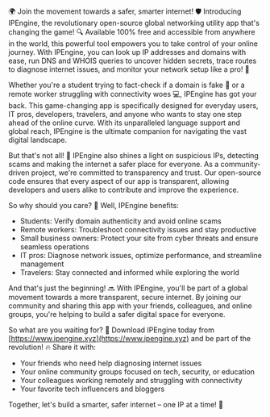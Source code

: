 🌍 Join the movement towards a safer, smarter internet! 🛡️ Introducing IPEngine, the revolutionary open-source global networking utility app that's changing the game! 🔍 Available 100% free and accessible from anywhere in the world, this powerful tool empowers you to take control of your online journey. With IPEngine, you can look up IP addresses and domains with ease, run DNS and WHOIS queries to uncover hidden secrets, trace routes to diagnose internet issues, and monitor your network setup like a pro! 📡

Whether you're a student trying to fact-check if a domain is fake 🤔 or a remote worker struggling with connectivity woes 💻, IPEngine has got your back. This game-changing app is specifically designed for everyday users, IT pros, developers, travelers, and anyone who wants to stay one step ahead of the online curve. With its unparalleled language support and global reach, IPEngine is the ultimate companion for navigating the vast digital landscape.

But that's not all! 🚀 IPEngine also shines a light on suspicious IPs, detecting scams and making the internet a safer place for everyone. As a community-driven project, we're committed to transparency and trust. Our open-source code ensures that every aspect of our app is transparent, allowing developers and users alike to contribute and improve the experience.

So why should you care? 🤔 Well, IPEngine benefits:

* Students: Verify domain authenticity and avoid online scams
* Remote workers: Troubleshoot connectivity issues and stay productive
* Small business owners: Protect your site from cyber threats and ensure seamless operations
* IT pros: Diagnose network issues, optimize performance, and streamline management
* Travelers: Stay connected and informed while exploring the world

And that's just the beginning! 🔜 With IPEngine, you'll be part of a global movement towards a more transparent, secure internet. By joining our community and sharing this app with your friends, colleagues, and online groups, you're helping to build a safer digital space for everyone.

So what are you waiting for? 🎉 Download IPEngine today from [https://www.ipengine.xyz](https://www.ipengine.xyz) and be part of the revolution! 🔥 Share it with:

* Your friends who need help diagnosing internet issues
* Your online community groups focused on tech, security, or education
* Your colleagues working remotely and struggling with connectivity
* Your favorite tech influencers and bloggers

Together, let's build a smarter, safer internet – one IP at a time! 🌟